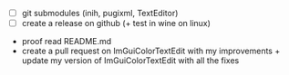 - [ ] git submodules (inih, pugixml, TextEditor)
- [ ] create a release on github (+ test in wine on linux)

- proof read README.md
- create a pull request on ImGuiColorTextEdit with my improvements + update my version of ImGuiColorTextEdit with all the fixes